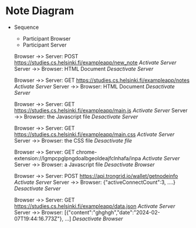 # Note Diagram

- Sequence

  - Participant Browser
  - Participant Server

  Browser ->> Server: POST https://studies.cs.helsinki.fi/exampleapp/new_note
  _Activate Server_
  Server ->> Browser: HTML Document
  _Desactivate Server_

  Browser ->> Server: GET https://studies.cs.helsinki.fi/exampleapp/notes
  _Activate Server_
  Server ->> Browser: HTML Document
  _Desactivate Server_

  Browser ->> Server: GET https://studies.cs.helsinki.fi/exampleapp/main.js
  _Activate Server_
  Server ->> Browser: the Javascript file
  _Desactivate Server_

  Browser ->> Server: GET https://studies.cs.helsinki.fi/exampleapp/main.css
  _Activate Server_
  Server ->> Browser: the CSS file
  _Desactivate file_

  Browser ->> Server: GET chrome-extension://lgmpcpglpngdoalbgeoldeajfclnhafa/inpa
  _Activate Server_
  Server ->> Browser: a Javascript file
  _Desactivate Browser_

  Browser ->> Server: POST https://api.trongrid.io/wallet/getnodeinfo
  _Activate Server_
  Server ->> Browser: {"activeConnectCount":3, ....}
  _Desactivate Server_

  Browser ->> Server: GET https://studies.cs.helsinki.fi/exampleapp/data.json
  _Activate Server_
  Server ->> Browser: [{"content":"ghghgh","date":"2024-02-07T19:44:16.773Z"}, ...]
  _Desactivate Browser_
